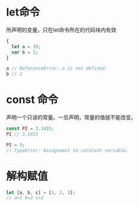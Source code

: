 # let命令

所声明的变量，只在let命令所在的代码块内有效

```javascript
{
  let a = 10;
  var b = 1;
}

a // ReferenceError: a is not defined.
b // 1
```

# const 命令

声明一个只读的常量。一旦声明，常量的值就不能改变。

```javascript
const PI = 3.1415;
PI // 3.1415

PI = 3;
// TypeError: Assignment to constant variable.
```

# 解构赋值

```js
let [a, b, c] = [1, 2, 3];
// a=1 b=2 c=3
```

